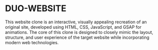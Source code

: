 # DUO-WEBSITE
This website clone is an interactive, visually appealing recreation of an original site, developed using HTML, CSS, JavaScript, and GSAP for animations. The core of this clone is designed to closely mimic the layout, structure, and user experience of the target website while incorporating modern web technologies.
